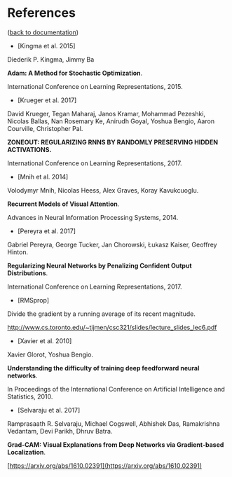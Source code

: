 References
==========
([back to documentation](README.md))



* [Kingma et al. 2015]

Diederik P. Kingma, Jimmy Ba

__Adam: A Method for Stochastic Optimization__.

International Conference on Learning Representations, 2015.



* [Krueger et al. 2017]

David Krueger, Tegan Maharaj, Janos Kramar, Mohammad Pezeshki, Nicolas Ballas, Nan Rosemary Ke, Anirudh Goyal, Yoshua Bengio, Aaron Courville, Christopher Pal.

__ZONEOUT: REGULARIZING RNNS BY RANDOMLY PRESERVING HIDDEN ACTIVATIONS.__

International Conference on Learning Representations, 2017.



* [Mnih et al. 2014]

Volodymyr Mnih, Nicolas Heess, Alex Graves, Koray Kavukcuoglu.

__Recurrent Models of Visual Attention__.

Advances in Neural Information Processing Systems, 2014.



* [Pereyra et al. 2017]

Gabriel Pereyra, George Tucker, Jan Chorowski, Łukasz Kaiser, Geoffrey Hinton.

__Regularizing Neural Networks by Penalizing Confident Output Distributions__.

International Conference on Learning Representations, 2017.



* [RMSprop]

Divide the gradient by a running average of its recent magnitude.

http://www.cs.toronto.edu/~tijmen/csc321/slides/lecture_slides_lec6.pdf



* [Xavier et al. 2010]

Xavier Glorot, Yoshua Bengio.

__Understanding the difficulty of training deep feedforward neural networks__.

In Proceedings of the International Conference on Artificial Intelligence and Statistics, 2010.



* [Selvaraju et al. 2017]

Ramprasaath R. Selvaraju, Michael Cogswell, Abhishek Das, Ramakrishna Vedantam, Devi Parikh, Dhruv Batra.

__Grad-CAM: Visual Explanations from Deep Networks via Gradient-based Localization__.

[https://arxiv.org/abs/1610.02391](https://arxiv.org/abs/1610.02391)